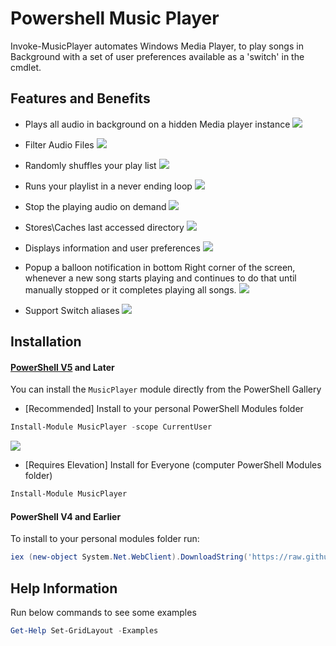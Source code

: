 # Powershell Music Player
Invoke-MusicPlayer automates Windows Media Player, to play songs in Background with a set of user preferences available as a 'switch' in the cmdlet.

## Features and Benefits
*  Plays all audio in background on a hidden Media player instance
    ![](https://github.com/PrateekKumarSingh/MusicPlayer/blob/master/media/default.jpg)

*  Filter Audio Files
    ![](https://github.com/PrateekKumarSingh/MusicPlayer/blob/master/media/filter.jpg)

*  Randomly shuffles your play list
    ![](https://github.com/PrateekKumarSingh/MusicPlayer/blob/master/media/shuffle.jpg)

*  Runs your playlist in a never ending loop
    ![](https://github.com/PrateekKumarSingh/MusicPlayer/blob/master/media/shuffleandloop.jpg)

*  Stop the playing audio on demand
    ![](https://github.com/PrateekKumarSingh/MusicPlayer/blob/master/media/stop.jpg)

*  Stores\Caches last accessed directory
    ![](https://github.com/PrateekKumarSingh/MusicPlayer/blob/master/media/cached.jpg)

*  Displays information and user preferences
    ![](https://github.com/PrateekKumarSingh/MusicPlayer/blob/master/media/output.jpg)

*  Popup a balloon notification in bottom Right corner of the screen, whenever a new song starts playing and continues to do that until manually stopped or it completes playing all songs.
    ![](https://github.com/PrateekKumarSingh/MusicPlayer/blob/master/media/stop.jpg)

*  Support Switch aliases
    ![](https://github.com/PrateekKumarSingh/MusicPlayer/blob/master/media/switchalias.jpg)


 Installation
 -
 #### [PowerShell V5](https://www.microsoft.com/en-us/download/details.aspx?id=50395) and Later
 You can install the `MusicPlayer` module directly from the PowerShell Gallery

 * [Recommended] Install to your personal PowerShell Modules folder
 ```PowerShell
 Install-Module MusicPlayer -scope CurrentUser
 ```

 ![](https://raw.githubusercontent.com/PrateekKumarSingh/MusicPlayer/master/media/Installation_v5.jpg)

 * [Requires Elevation] Install for Everyone (computer PowerShell Modules folder)
 ```PowerShell
 Install-Module MusicPlayer
 ```

 #### PowerShell V4 and Earlier
 To install to your personal modules folder run:

 ```PowerShell
 iex (new-object System.Net.WebClient).DownloadString('https://raw.githubusercontent.com/PrateekKumarSingh/MusicPlayer/master/Install.ps1')
 ```

Help Information
-
Run below commands to see some examples
```PowerShell
Get-Help Set-GridLayout -Examples
```
